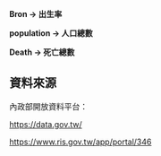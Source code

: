 **Bron -> 出生率**

**population -> 人口總數**

**Death -> 死亡總數**

## 資料來源
內政部開放資料平台：

https://data.gov.tw/

https://www.ris.gov.tw/app/portal/346